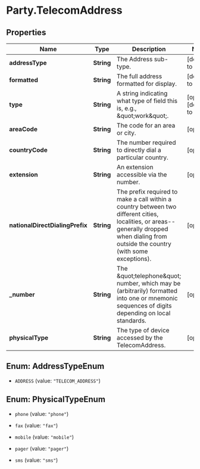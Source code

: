 # Party.TelecomAddress

## Properties
Name | Type | Description | Notes
------------ | ------------- | ------------- | -------------
**addressType** | **String** | The Address sub-type. | [default to &#39;null&#39;]
**formatted** | **String** | The full address formatted for display. | [default to &#39;null&#39;]
**type** | **String** | A string indicating what type of field this is, e.g., \&quot;work\&quot;. | [optional] [default to &#39;null&#39;]
**areaCode** | **String** | The code for an area or city. | [optional] 
**countryCode** | **String** | The number required to directly dial a particular country. | [optional] 
**extension** | **String** | An extension accessible via the number. | [optional] 
**nationalDirectDialingPrefix** | **String** | The prefix required to make a call within a country between two different cities, localities, or areas--generally dropped when dialing from outside the country (with some exceptions). | [optional] 
**_number** | **String** | The \&quot;telephone\&quot; number, which may be (arbitrarily) formatted into one or mnemonic sequences of digits depending on local standards. | [optional] 
**physicalType** | **String** | The type of device accessed by the TelecomAddress. | [optional] 


<a name="AddressTypeEnum"></a>
## Enum: AddressTypeEnum


* `ADDRESS` (value: `"TELECOM_ADDRESS"`)




<a name="PhysicalTypeEnum"></a>
## Enum: PhysicalTypeEnum


* `phone` (value: `"phone"`)

* `fax` (value: `"fax"`)

* `mobile` (value: `"mobile"`)

* `pager` (value: `"pager"`)

* `sms` (value: `"sms"`)




